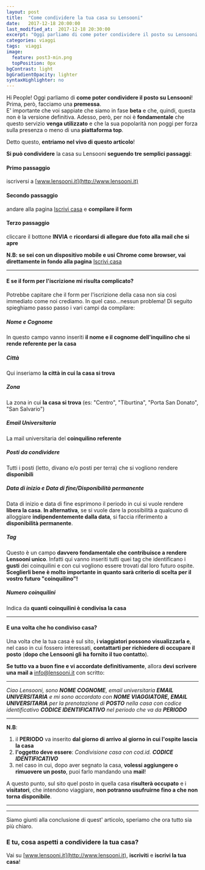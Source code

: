 ```yaml
---
layout: post
title:  "Come condividere la tua casa su Lensooni"
date:   2017-12-18 20:00:00
last_modified_at:  2017-12-18 20:30:00
excerpt: "Oggi parliamo di come poter condividere il posto su Lensooni.."
categories: viaggi
tags:  viaggi
image:
  feature: post3-min.png
  topPosition: 0px
bgContrast: light 
bgGradientOpacity: lighter
syntaxHighlighter: no
---
```


Hi People! Oggi parliamo di **come poter condividere il posto su Lensooni**! Prima, però, facciamo una **premessa**. <br> E' importante che voi sappiate che siamo in fase **beta** e che, quindi, questa non è la versione definitiva. Adesso, però, per noi è **fondamentale** che questo servizio **venga utilizzato** e che la sua popolarità non poggi per forza sulla presenza o meno di una **piattaforma top**.

Detto questo, **entriamo nel vivo di questo articolo**!

**Si può condividere** la casa su Lensooni **seguendo tre semplici passaggi**:

#### Primo passaggio

iscriversi a [www.lensooni.it](http://www.lensooni.it)

#### Secondo passaggio

andare alla pagina [Iscrivi casa](https://www.lensooni.it/iscrizione-casa/) e **compilare il form**

#### Terzo passaggio

cliccare il bottone **INVIA** e **ricordarsi di allegare due foto alla mail che si apre**

**N.B: se sei con un dispositivo mobile e usi Chrome come browser, vai direttamente in fondo alla pagina** [Iscrivi casa](https://www.lensooni.it/iscrizione-casa/)

<div class="img_1 img_1--fullContainer img--Leading" style="background-image: url(./assets/images/giocoFatto.png);"></div>

---

#### E se il form per l'iscrizione mi risulta complicato?

Potrebbe capitare che il form per l'iscrizione della casa non sia così immediato come noi crediamo. In quel caso...nessun problema! 
Di seguito spieghiamo passo passo i vari campi da compilare:

##### Nome e Cognome

In questo campo vanno inseriti **il nome e il cognome dell'inquilino che si rende referente per la casa**

##### Città

Qui inseriamo **la città in cui la casa si trova**

##### Zona

La zona in cui **la casa si trova** (es: "Centro", "Tiburtina", "Porta San Donato", "San Salvario")

##### Email Universitaria

La mail universitaria del **coinquilino referente**

##### Posti da condividere

Tutti i posti (letto, divano e/o posti per terra) che si vogliono rendere **disponibili**

##### Data di inizio e Data di fine/Disponibilità permanente

Data di inizio e data di fine esprimono il periodo in cui si vuole rendere **libera la casa**. **In alternativa**, se si vuole dare la possibilità a qualcuno di alloggiare **indipendentemente dalla data**, si faccia riferimento a **disponibilità permanente**.

##### Tag

Questo è un campo **davvero fondamentale che contribuisce a rendere Lensooni unico**. Infatti qui vanno inseriti tutti quei tag che identificano i **gusti** dei coinquilini e con cui vogliono essere trovati dal loro futuro ospite. **Sceglierli bene è molto importante in quanto sarà criterio di scelta per il vostro futuro "coinquilino"!**

##### Numero coinquilini

Indica da **quanti coinquilini è condivisa la casa**

---

#### E una volta che ho condiviso casa?

Una volta che la tua casa è sul sito, **i viaggiatori possono visualizzarla e**, nel caso in cui fossero interessati, **contattarti per richiedere di occupare il posto** (**dopo che Lensooni gli ha fornito il tuo contatto**).

**Se tutto va a buon fine e vi accordate definitivamente**, allora **devi scrivere una mail a** [info@lensooni.it](mailto:info@lensooni.it) con scritto:

***

_Ciao Lensooni, sono **NOME COGNOME**, email universitaria **EMAIL UNIVERSITARIA** e mi sono accordato con **NOME VIAGGIATORE, EMAIL UNIVERSITARIA** per la prenotazione di **POSTO** nella casa con codice identificativo **CODICE IDENTIFICATIVO** nel periodo che va da **PERIODO**_ 

***

**N.B**: 
1. il **PERIODO** va inserito **dal giorno di arrivo al giorno in cui l'ospite lascia la casa**
2. **l'oggetto deve essere**: _Condivisione casa con cod.id. **CODICE IDENTIFICATIVO**_
3. nel caso in cui, dopo aver segnato la casa, **volessi aggiungere o rimuovere un posto**, puoi farlo mandando una **mail**!

A questo punto, sul sito quel posto in quella casa **risulterà occupato** e i **visitatori**, che intendono viaggiare, **non potranno usufruirne fino a che non torna disponibile**.

---
---

Siamo giunti alla conclusione di quest' articolo, speriamo che ora tutto sia più chiaro.

### E tu, cosa aspetti a condividere la tua casa?

Vai su [www.lensooni.it](http://www.lensooni.it), **iscriviti** e **iscrivi la tua casa**!